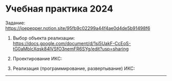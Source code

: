 # Учебная практика 2024

Задание:
https://joepepper.notion.site/95fb9c02299a44f4ae0d4de5b91498f6

1. Выбор объекта реализации:
<br>https://docs.google.com/document/d/1si5UakF-CcEoS-tG0aMblcXqsk84lVSfO3nemFR6SYg/edit?usp=sharing

2. Проектирование ИКС:

4. Реализация (программирование, развертывание) ИКС:

---

